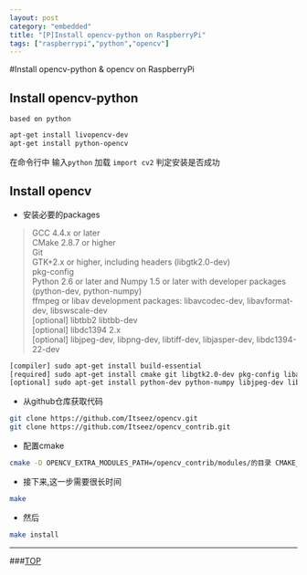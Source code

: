 ```yaml
---
layout: post
category: "embedded"
title: "[P]Install opencv-python on RaspberryPi"
tags: ["raspberrypi","python","opencv"]
---
```


<a name="top"></a>
#Install opencv-python & opencv on RaspberryPi




## Install opencv-python

`based on python`

```bash
apt-get install livopencv-dev
apt-get install python-opencv
```

在命令行中 输入`python` 加载 `import cv2`  判定安装是否成功


## Install opencv

* 安装必要的packages

> GCC 4.4.x or later  
> CMake 2.8.7 or higher  
> Git  
> GTK+2.x or higher, including headers (libgtk2.0-dev)  
> pkg-config  
> Python 2.6 or later and Numpy 1.5 or later with developer packages (python-dev, python-numpy)  
> ffmpeg or libav development packages: libavcodec-dev, libavformat-dev, libswscale-dev  
> [optional] libtbb2 libtbb-dev  
> [optional] libdc1394 2.x  
> [optional] libjpeg-dev, libpng-dev, libtiff-dev, libjasper-dev, libdc1394-22-dev  

```bash
[compiler] sudo apt-get install build-essential
[required] sudo apt-get install cmake git libgtk2.0-dev pkg-config libavcodec-dev libavformat-dev libswscale-dev
[optional] sudo apt-get install python-dev python-numpy libjpeg-dev libpng-dev libtiff-dev libjasper-dev libdc1394-22-dev
```

* 从github仓库获取代码

```bash
git clone https://github.com/Itseez/opencv.git
git clone https://github.com/Itseez/opencv_contrib.git
```

* 配置cmake

```bash
cmake -D OPENCV_EXTRA_MODULES_PATH=/opencv_contrib/modules/的目录 CMAKE_BUILD_TYPE=Release -D CMAKE_INSTALL_PREFIX=/usr/local ..
```

* 接下来,这一步需要很长时间

```bash
make
```

* 然后

```bash
make install
```



- - - 

###[TOP](#top)
